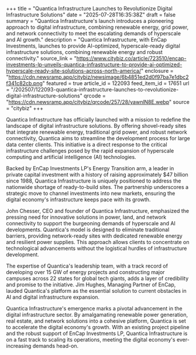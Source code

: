 +++
title = "Quantica Infrastructure Launches to Revolutionize Digital Infrastructure Solutions"
date = "2025-07-28T16:35:38Z"
draft = false
summary = "Quantica Infrastructure's launch introduces a pioneering approach to digital infrastructure, combining renewable energy, grid power, and network connectivity to meet the escalating demands of hyperscale and AI growth."
description = "Quantica Infrastructure, with EnCap Investments, launches to provide AI-optimized, hyperscale-ready digital infrastructure solutions, combining renewable energy and robust connectivity."
source_link = "https://www.citybiz.co/article/723510/encap-investments-lp-unveils-quantica-infrastructure-to-provide-ai-optimized-hyperscale-ready-site-solutions-across-north-america/"
enclosure = "https://cdn.newsramp.app/citybiz/newsimage/6b4851ed2d0f97ba7e1dbc2f341c82cb.png"
featured = true
article_id = 122093
feed_item_id = 17651
url = "/202507/122093-quantica-infrastructure-launches-to-revolutionize-digital-infrastructure-solutions"
qrcode = "https://cdn.newsramp.app/citybiz/qrcode/257/28/yawnlN8E.webp"
source = "citybiz"
+++

<p>Quantica Infrastructure has officially launched with a mission to redefine the landscape of digital infrastructure solutions. By offering shovel-ready sites that integrate renewable energy, traditional grid power, and robust network connectivity, Quantica aims to streamline the development process for large data center clients. This initiative is a direct response to the critical infrastructure challenges posed by the rapid expansion of hyperscale computing and artificial intelligence (AI) technologies.</p><p>Backed by EnCap Investments LP's Energy Transition arm, a leader in private capital investment with a history of raising approximately $47 billion since 1988, Quantica Infrastructure is uniquely positioned to address the nationwide shortage of ready-to-build sites. The partnership underscores a strategic move to channel investments into new markets, ensuring the digital economy's infrastructure keeps pace with its growth.</p><p>John Chesser, CEO and founder of Quantica Infrastructure, emphasized the pressing need for innovative solutions in power, land, and network connectivity to support the burgeoning demands of hyperscale and AI developments. Quantica's model is designed to eliminate traditional barriers, providing network-ready sites with dedicated renewable energy and resilient power supplies. This approach allows clients to concentrate on technological advancements without the logistical hurdles of infrastructure development.</p><p>The expertise of Quantica's leadership team, with a track record of developing over 15 GW of energy projects and constructing major campuses across 22 states for global tech giants, adds a layer of credibility and promise to the initiative. Jim Hughes, Managing Partner of EnCap, lauded Quantica's platform as the essential solution to current obstacles in AI and digital infrastructure expansion.</p><p>Quantica Infrastructure's emergence marks a pivotal advancement in the digital infrastructure sector. By amalgamating renewable power generation, real estate, and network solutions into a cohesive platform, Quantica is set to accelerate the digital economy's growth. With an existing project pipeline and the robust support of EnCap Investments LP, Quantica Infrastructure is on a fast track to scaling its operations, meeting the digital economy's ever-increasing demands head-on.</p>